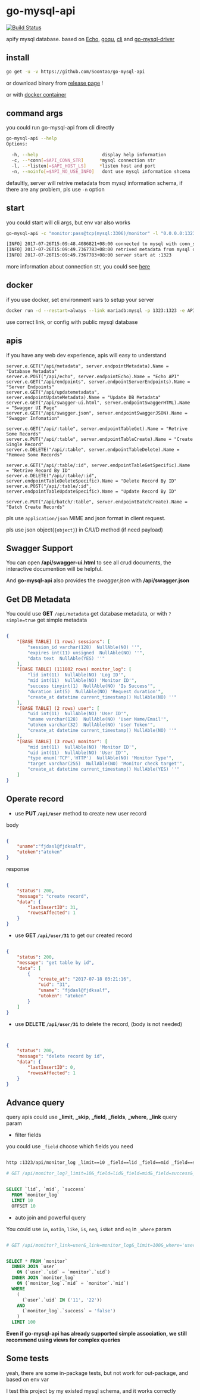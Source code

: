 # go-mysql-api

[![Build Status](https://ci.fornever.org/buildStatus/icon?job=go-mysql-api)](https://ci.fornever.org/job/go-mysql-api)

apify mysql database. based on [Echo](https://github.com/labstack/echo), [goqu](https://github.com/doug-martin/goqu), [cli](https://github.com/mkideal/cli) and [go-mysql-driver](https://github.com/go-sql-driver/mysql)

## install

```bash
go get -u -v https://github.com/Soontao/go-mysql-api
```

or download binary from [release page](https://github.com/Soontao/go-mysql-api/releases) !

or with [docker container](https://hub.docker.com/r/theosun/go-mysql-api/)

## command args

you could run go-mysql-api from cli directly

```bash
go-mysql-api --help
Options:

  -h, --help                        display help information
  -c, --*conn[=$API_CONN_STR]      *mysql connection str
  -l, --*listen[=$API_HOST_LS]     *listen host and port
  -n, --noinfo[=$API_NO_USE_INFO]   dont use mysql information shcema

```

defaultly, server will retrive metadata from mysql information schema, if there are any problem, pls use `-n` option

## start

you could start will cli args, but env var also works

```bash
go-mysql-api -c "monitor:pass@tcp(mysql:3306)/monitor" -l "0.0.0.0:1323"

[INFO] 2017-07-26T15:09:48.4086821+08:00 connected to mysql with conn_str: monitor:pass@tcp(mysql:3306)/monitor
[INFO] 2017-07-26T15:09:49.7367783+08:00 retrived metadata from mysql database: monitor
[INFO] 2017-07-26T15:09:49.7367783+08:00 server start at :1323
```

more information about connection str, you could see [here](https://github.com/go-sql-driver/mysql#examples)

## docker

if you use docker, set environment vars to setup your server

```bash
docker run -d --restart=always --link mariadb:mysql -p 1323:1323 -e API_CONN_STR='user:pass@tcp(domain:port)/db' -e API_HOST_LS=':1323' theosun/go-mysql-api:latest
```

use correct link, or config with public mysql database

## apis

if you have any web dev experience, apis will easy to understand

```golang
server.e.GET("/api/metadata", server.endpointMetadata).Name = "Database Metadata"
server.e.POST("/api/echo", server.endpointEcho).Name = "Echo API"
server.e.GET("/api/endpoints", server.endpointServerEndpoints).Name = "Server Endpoints"
server.e.GET("/api/updatemetadata", server.endpointUpdateMetadata).Name = "Update DB Metadata"
server.e.GET("/api/swagger-ui.html", server.endpointSwaggerHTML).Name = "Swagger UI Page"
server.e.GET("/api/swagger.json", server.endpointSwaggerJSON).Name = "Swagger Infomation"

server.e.GET("/api/:table", server.endpointTableGet).Name = "Retrive Some Records"
server.e.PUT("/api/:table", server.endpointTableCreate).Name = "Create Single Record"
server.e.DELETE("/api/:table", server.endpointTableDelete).Name = "Remove Some Records"

server.e.GET("/api/:table/:id", server.endpointTableGetSpecific).Name = "Retrive Record By ID"
server.e.DELETE("/api/:table/:id", server.endpointTableDeleteSpecific).Name = "Delete Record By ID"
server.e.POST("/api/:table/:id", server.endpointTableUpdateSpecific).Name = "Update Record By ID"

server.e.PUT("/api/batch/:table", server.endpointBatchCreate).Name = "Batch Create Records"
```

pls use `application/json` MIME and json format in client request.

pls use json object(`{object}`) in C/U/D method (if need payload)

## Swagger Support

You can open **/api/swagger-ui.html** to see all crud documents, the interactive documention will be helpful.

And **go-mysql-api** also provides the *swagger.json* with **/api/swagger.json**

## Get DB Metadata

You could use **GET** `/api/metadata` get database metadata, or with `?simple=true` get simple metadata

```json

{
    "[BASE TABLE] (1 rows) sessions": [
        "session_id varchar(128)  NullAble(NO) ''",
        "expires int(11) unsigned  NullAble(NO) ''",
        "data text  NullAble(YES) ''"
    ],
    "[BASE TABLE] (111802 rows) monitor_log": [
        "lid int(11)  NullAble(NO) 'Log ID'",
        "mid int(11)  NullAble(NO) 'Monitor ID'",
        "success tinyint(1)  NullAble(NO) 'Is Success'",
        "duration int(5)  NullAble(NO) 'Request duration'",
        "create_at datetime current_timestamp() NullAble(NO) ''"
    ],
    "[BASE TABLE] (2 rows) user": [
        "uid int(11)  NullAble(NO) 'User ID'",
        "uname varchar(128)  NullAble(NO) 'User Name/Email'",
        "utoken varchar(32)  NullAble(NO) 'User Token'",
        "create_at datetime current_timestamp() NullAble(NO) ''"
    ],
    "[BASE TABLE] (3 rows) monitor": [
        "mid int(11)  NullAble(NO) 'Monitor ID'",
        "uid int(11)  NullAble(NO) 'User ID'",
        "type enum('TCP','HTTP')  NullAble(NO) 'Monitor Type'",
        "target varchar(255)  NullAble(NO) 'Monitor check target'",
        "create_at datetime current_timestamp() NullAble(YES) ''"
    ]
}

```

## Operate record

* use **PUT `/api/user`** method to create new user record

body

```json

{
    "uname":"fjdasl@fjdksalf",
    "utoken":"atoken"
}

```

response

```json

{
    "status": 200,
    "message": "create record",
    "data": {
        "lastInsertID": 31,
        "rowesAffected": 1
    }
}

```

* use **GET `/api/user/31`** to get our created record

```json

{
    "status": 200,
    "message": "get table by id",
    "data": [
        {
            "create_at": "2017-07-18 03:21:16",
            "uid": "31",
            "uname": "fjdasl@fjdksalf",
            "utoken": "atoken"
        }
    ]
}
```

* use **DELETE `/api/user/31`** to delete the record, (body is not needed)

```json


{
    "status": 200,
    "message": "delete record by id",
    "data": {
        "lastInsertID": 0,
        "rowesAffected": 1
    }
}

```

## Advance query

query apis could use **_limit**, **_skip**, **_field**, **_fields**, **_where**, **_link** query param

* filter fields

you could use `_field` choose which fields you need

```bash

http :1323/api/monitor_log _limit==10 _field==lid _field==mid _field==success _skip==10 -v

# GET /api/monitor_log?_limit=10&_field=lid&_field=mid&_field=success&_skip=10 HTTP/1.1

```

```sql

SELECT `lid`, `mid`, `success`
  FROM `monitor_log`
  LIMIT 10
  OFFSET 10

```

* auto join and powerful query

You could use `in`, `notIn`, `like`, `is`, `neq`, `isNot` and `eq` in `_where` param

```bash

# GET /api/monitor?_link=user&_link=monitor_log&_limit=100&_where='user.uid'.in(11,22)&_where='monitor_log.success'.eq(false)

```

```sql

SELECT * FROM `monitor`
  INNER JOIN `user`
    ON (`user`.`uid` = `monitor`.`uid`)
  INNER JOIN `monitor_log`
    ON (`monitor_log`.`mid` = `monitor`.`mid`)
  WHERE
    (
      (`user`.`uid` IN ('11', '22'))
    AND
      (`monitor_log`.`success` = 'false')
    )
  LIMIT 100

```

**Even if go-mysql-api has already supported simple association, we still recommend using views for complex queries**

## Some tests

yeah, there are some in-package tests, but not work for out-package, and based on env var

I test this project by my existed mysql schema, and it works correctly
